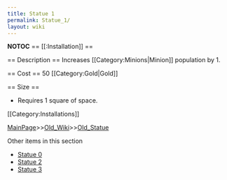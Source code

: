 ```yaml
---
title: Statue 1
permalink: Statue_1/
layout: wiki
---
```

__NOTOC__
== [[:Installation]] ==

== Description ==
Increases [[Category:Minions|Minion]] population by 1.

== Cost ==
50 [[Category:Gold|Gold]]

== Size ==
* Requires 1 square of space.

[[Category:Installations]]

[MainPage](/keeperrl_wiki/ "wikilink")>>[Old_Wiki](/keeperrl_wiki/Old_Wiki "wikilink")>>[Old_Statue](/keeperrl_wiki/Old_Statue "wikilink")

Other items in this section
-    [Statue 0](/keeperrl_wiki/Statue_0 "wikilink")
-    [Statue 2](/keeperrl_wiki/Statue_2 "wikilink")
-    [Statue 3](/keeperrl_wiki/Statue_3 "wikilink")
